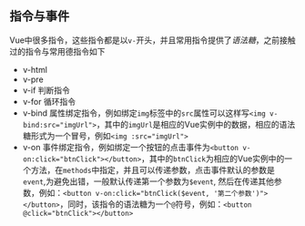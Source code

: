 ## 指令与事件

Vue中很多指令，这些指令都是以`v-`开头，并且常用指令提供了*语法糖*，之前接触过的指令与常用德指令如下
- v-html
- v-pre
- v-if 判断指令
- v-for 循环指令
- v-bind 属性绑定指令，例如绑定`img`标签中的`src`属性可以这样写`<img v-bind:src="imgUrl">`，其中的`imgUrl`是相应的Vue实例中的数据，相应的语法糖形式为一个冒号，例如`<img :src="imgUrl">`
- v-on 事件绑定指令，例如绑定一个按钮的点击事件为`<button v-on:click="btnClick"></button>`，其中的`btnClick`为相应的Vue实例中的一个方法，在`methods`中指定，并且可以传递参数，点击事件默认的参数是`event`,为避免出错，一般默认传递第一个参数为`$event`, 然后在传递其他参数，例如：`<button v-on:click="btnClick($event, '第二个参数')"></button>`，同时，该指令的语法糖为一个`@`符号，例如：`<button @click="btnClick"></button>`